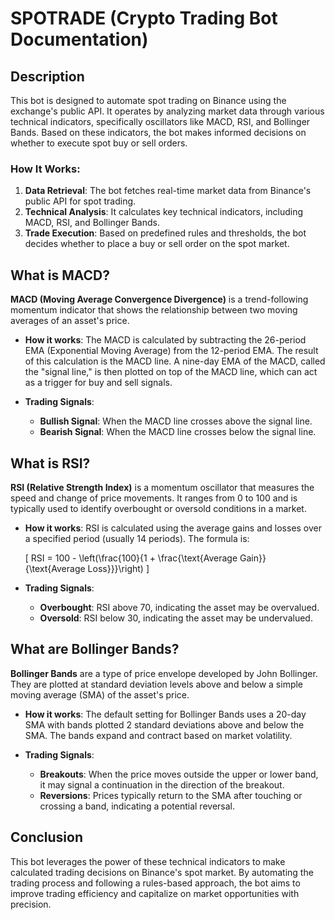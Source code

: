 # SPOTRADE (Crypto Trading Bot Documentation)

## Description

This bot is designed to automate spot trading on Binance using the exchange's public API. It operates by analyzing market data through various technical indicators, specifically oscillators like MACD, RSI, and Bollinger Bands. Based on these indicators, the bot makes informed decisions on whether to execute spot buy or sell orders.

### How It Works:
1. **Data Retrieval**: The bot fetches real-time market data from Binance's public API for spot trading.
2. **Technical Analysis**: It calculates key technical indicators, including MACD, RSI, and Bollinger Bands.
3. **Trade Execution**: Based on predefined rules and thresholds, the bot decides whether to place a buy or sell order on the spot market.

## What is MACD?

**MACD (Moving Average Convergence Divergence)** is a trend-following momentum indicator that shows the relationship between two moving averages of an asset's price. 

- **How it works**: The MACD is calculated by subtracting the 26-period EMA (Exponential Moving Average) from the 12-period EMA. The result of this calculation is the MACD line. A nine-day EMA of the MACD, called the "signal line," is then plotted on top of the MACD line, which can act as a trigger for buy and sell signals.

- **Trading Signals**:
  - **Bullish Signal**: When the MACD line crosses above the signal line.
  - **Bearish Signal**: When the MACD line crosses below the signal line.

## What is RSI?

**RSI (Relative Strength Index)** is a momentum oscillator that measures the speed and change of price movements. It ranges from 0 to 100 and is typically used to identify overbought or oversold conditions in a market.

- **How it works**: RSI is calculated using the average gains and losses over a specified period (usually 14 periods). The formula is:
  
  \[
  RSI = 100 - \left(\frac{100}{1 + \frac{\text{Average Gain}}{\text{Average Loss}}}\right)
  \]

- **Trading Signals**:
  - **Overbought**: RSI above 70, indicating the asset may be overvalued.
  - **Oversold**: RSI below 30, indicating the asset may be undervalued.

## What are Bollinger Bands?

**Bollinger Bands** are a type of price envelope developed by John Bollinger. They are plotted at standard deviation levels above and below a simple moving average (SMA) of the asset's price.

- **How it works**: The default setting for Bollinger Bands uses a 20-day SMA with bands plotted 2 standard deviations above and below the SMA. The bands expand and contract based on market volatility.

- **Trading Signals**:
  - **Breakouts**: When the price moves outside the upper or lower band, it may signal a continuation in the direction of the breakout.
  - **Reversions**: Prices typically return to the SMA after touching or crossing a band, indicating a potential reversal.

## Conclusion

This bot leverages the power of these technical indicators to make calculated trading decisions on Binance's spot market. By automating the trading process and following a rules-based approach, the bot aims to improve trading efficiency and capitalize on market opportunities with precision.
